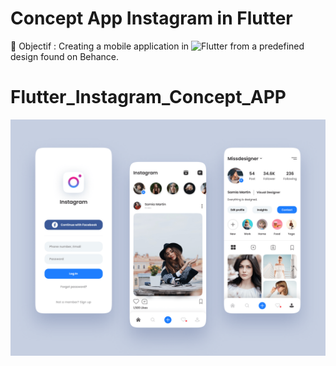 # Concept App Instagram in Flutter

📍 Objectif : Creating a mobile application in <img alt="Flutter" src="https://img.shields.io/badge/-Flutter-blue?style=flat-square&logo=flutter&logoColor=white" />  from a predefined design found on Behance.

# Flutter_Instagram_Concept_APP
![Design](https://github.com/TisseraK/Flutter_Instagram_Concept_APP/blob/main/asset/github.png)
